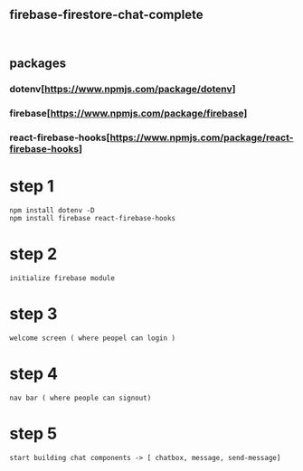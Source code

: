 ## firebase-firestore-chat-complete

```


```

## packages

### dotenv[https://www.npmjs.com/package/dotenv]

### firebase[https://www.npmjs.com/package/firebase]

### react-firebase-hooks[https://www.npmjs.com/package/react-firebase-hooks]

# step 1

    npm install dotenv -D
    npm install firebase react-firebase-hooks

# step 2

    initialize firebase module

# step 3

    welcome screen ( where peopel can login )

# step 4

    nav bar ( where people can signout)

# step 5

    start building chat components -> [ chatbox, message, send-message]

<!-- # step 2

#### setup tailwind[https://tailwindcss.com/docs/guides/vite]

    npx tailwindcss init -p

    tailwind.config.ts ->
    /** @type {import('tailwindcss').Config} */
    export default {
      ________ this part here
      content: [
        "./index.html",
        "./src/**/*.{js,ts,jsx,tsx}",
      ],
      _________ end here
      theme: {
        extend: {},
      },
      plugins: [],
    }

#### setup daisyui[https://daisyui.com/docs/install/]

    tailwind.config.js ->

    module.exports = {
      //...
      plugins: [
        require('daisyui'),
      ],
    } -->
